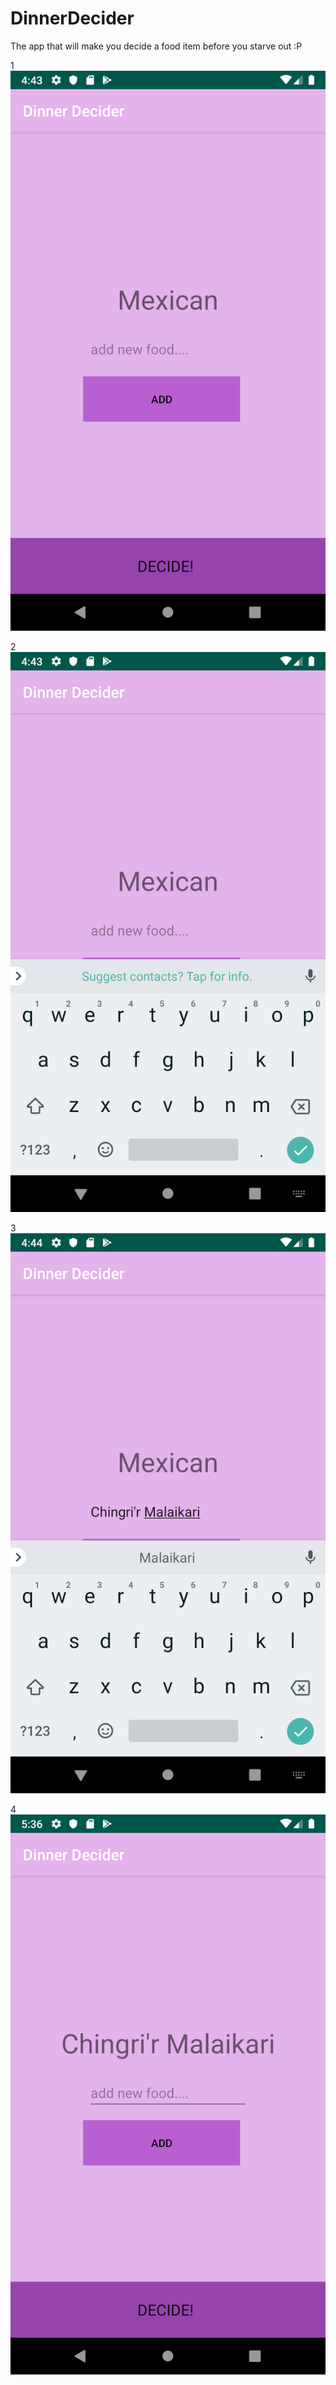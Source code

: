 # DinnerDecider
The app that will make you decide a food item before you starve out :P

1
![Image 1](https://github.com/ipshitag/DinnerDecider/blob/master/Screenshot_1591355600.png)


2
![Image 2](https://github.com/ipshitag/DinnerDecider/blob/master/Screenshot_1591355614.png)


3
![Image 3](https://github.com/ipshitag/DinnerDecider/blob/master/Screenshot_1591355662.png)


4
![Image 4](https://github.com/ipshitag/DinnerDecider/blob/master/Screenshot_1591358806.png)


